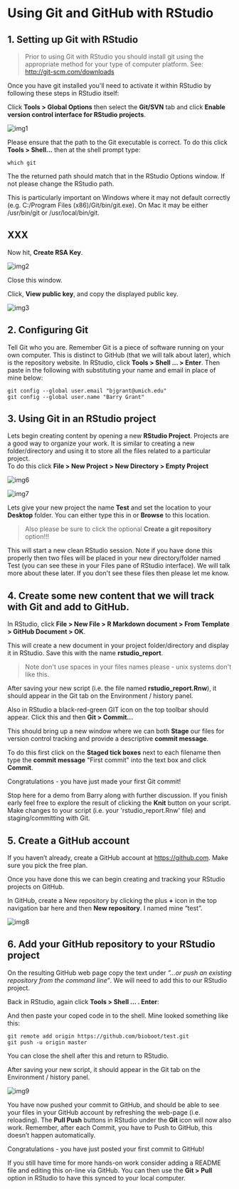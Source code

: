 # Using Git and GitHub with RStudio

## 1. Setting up Git with RStudio
> Prior to using Git with RStudio you should install git using the appropriate method for your type of computer platform. See: http://git-scm.com/downloads

Once you have git installed you'll need to activate it within RStudio by following these steps in RStudio itself:

Click **Tools > Global Options** then select the **Git/SVN** tab and click **Enable version control interface for RStudio projects**.

![img1](http://www.datasurg.net/wp-content/uploads/2015/07/1.jpg)
 
Please ensure that the path to the Git executable is correct. To do this click **Tools > Shell...** then at the shell prompt type: 

```
which git
```

The the returned path should match that in the RStudio Options window. If not please change the RStudio path.

This is particularly important on Windows where it may not default correctly (e.g. C:/Program Files (x86)/Git/bin/git.exe). On Mac it may be either /usr/bin/git or /usr/local/bin/git.



## XXX 
Now hit, **Create RSA Key**.

![img2](http://www.datasurg.net/wp-content/uploads/2015/07/2_rsa.jpg)

Close this window.

Click, **View public key**, and copy the displayed public key. 

![img3](http://www.datasurg.net/wp-content/uploads/2015/07/4_rsa.jpg)


## 2. Configuring Git 
Tell Git who you are. Remember Git is a piece of software running on your own computer. This is distinct to GitHub (that we will talk about later), which is the repository website. In RStudio, click **Tools > Shell ... > Enter**. Then paste in the following with substituting your name and email in place of mine below:

	git config --global user.email "bjgrant@umich.edu" 
	git config --global user.name "Barry Grant"



## 3. Using Git in an RStudio project

Lets begin creating content by opening a new **RStudio Project**. Projects are a good way to organize your work. It is similar to creating a new folder/directory and using it to store all the files related to a particular project.  
To do this click **File > New Project > New Directory > Empty Project**

![img6](http://www.datasurg.net/wp-content/uploads/2015/07/7_new_project.jpg)

![img7](http://www.datasurg.net/wp-content/uploads/2015/07/8_new_project_with_git.jpg)

Lets give your new project the name **Test** and set the location to your **Desktop** folder. You can either type this in or **Browse** to this location.

> Also please be sure to click the optional **Create a git repository** option!!!

This will start a new clean RStudio session. Note if you have done this properly then two files will be placed in your new directory/folder named Test (you can see these in your Files pane of RStudio interface). We will talk more about these later. If you don't see these files then please let me know.


## 4. Create some new content that we will track with Git and add to GitHub.
In RStudio, click **File > New File > R Markdown document > From Template > GitHub Document > OK**.

This will create a new document in your project folder/directory and display it in RStudio. Save this with the name **rstudio_report**. 

> Note don't use spaces in your files names please - unix systems don't like this.

After saving your new script (i.e. the file named **rstudio_report.Rnw**), it should appear in the Git tab on the Environment / history panel.  

Also in RStudio a black-red-green GIT icon on the top toolbar should appear. Click this and then **Git > Commit...**

This should bring up a new window where we can both **Stage** our files for version control tracking and provide a descriptive **commit message**.  

To do this first click on the **Staged tick boxes** next to each filename then type the **commit message** "First commit" into the text box and click **Commit**.

Congratulations - you have just made your first Git commit!

Stop here for a demo from Barry along with further discussion. If you finish early feel free to explore the result of clicking the **Knit** button on your script. Make changes to your script (i.e. your 'rstudio_report.Rnw' file) and staging/committing with Git.





## 5. Create a GitHub account
If you haven’t already, create a GitHub account at https://github.com. Make sure you pick the free plan.

Once you have done this we can begin creating and tracking your RStudio projects on GitHub. 

In GitHub, create a New repository by clicking the plus **+** icon in the top navigation bar here and then **New repository**. I named mine “test”.

![img8](http://www.datasurg.net/wp-content/uploads/2015/07/5_create_git.jpg)


## 6. Add your GitHub repository to your RStudio project
On the resulting GitHub web page copy the text under _”…or push an existing repository from the command line”_.  We will need to add this to our RStudio project.

Back in RStudio, again click **Tools > Shell … . Enter**:

And then paste your coped code in to the shell. Mine looked something like this:

	git remote add origin https://github.com/bioboot/test.git 
	git push -u origin master
	
You can close the shell after this and return to RStudio. 

After saving your new script, it should appear in the Git tab on the Environment / history panel.

![img9](http://www.datasurg.net/wp-content/uploads/2015/07/13_push_pull.jpg)

You have now pushed your commit to GitHub, and should be able to see your files in your GitHub account by refreshing the web-page (i.e. reloading). The **Pull Push** buttons in RStudio under the **Git** icon will now also work. Remember, after each Commit, you have to Push to GitHub, this doesn’t happen automatically.

Congratulations - you have just posted your first commit to GitHub!

If you still have time for more hands-on work consider adding a README file and editing this on-line via GitHub. You can then use the **Git > Pull** option in RStudio to have this synced to your local computer.  

